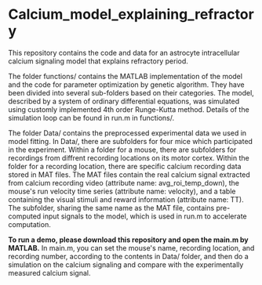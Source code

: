 # Calcium_model_explaining_refractory
This repository contains the code and data for an astrocyte intracellular calcium signaling model that explains refractory period. 

The folder functions/ contains the MATLAB implementation of the model and the code for parameter optimization by genetic algorithm. They have been divided into several sub-folders based on their categories. The model, described by a system of ordinary differential equations, was simulated using customly implemented 4th order Runge-Kutta method. Details of the simulation loop can be found in run.m in functions/.

The folder Data/ contains the preprocessed experimental data we used in model fitting. In Data/, there are subfolders for four mice which participated in the experiment. Within a folder for a mouse, there are subfolders for recordings from diffrent recording locations on its motor cortex. Within the folder for a recording location, there are specific calcium recording data stored in MAT files. The MAT files contain the real calcium signal extracted from calcium recording video (attribute name: avg_roi_temp_down), the mouse's run velocity time series (attribute name: velocity), and a table containing the visual stimuli and reward information (attribute name: TT). The subfolder, sharing the same name as the MAT file, contains pre-computed input signals to the model, which is used in run.m to accelerate computation.

**To run a demo, please download this repository and open the main.m by MATLAB.** In main.m, you can set the mouse's name, recording location, and recording number, according to the contents in Data/ folder, and then do a simulation on the calcium signaling and compare with the experimentally measured calcium signal.
